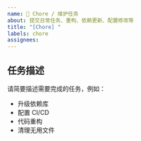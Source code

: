 ```yaml
---
name: 🔧 Chore / 维护任务
about: 提交日常任务、重构、依赖更新、配置修改等
title: "[Chore] "
labels: chore
assignees: 
---
```


## 任务描述
请简要描述需要完成的任务，例如：
- 升级依赖库
- 配置 CI/CD
- 代码重构
- 清理无用文件

